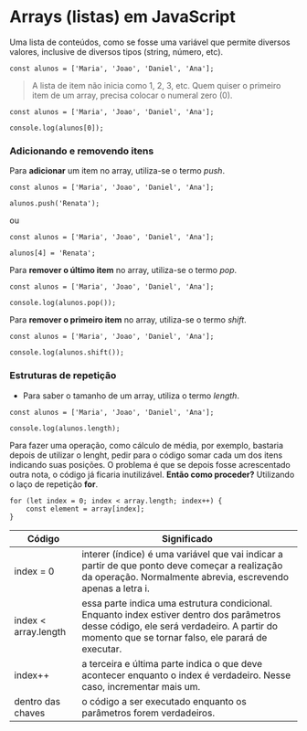 # Arrays (listas) em JavaScript
Uma lista de conteúdos, como se fosse uma variável que permite diversos valores, inclusive de diversos tipos (string, número, etc).
```
const alunos = ['Maria', 'Joao', 'Daniel', 'Ana'];
```
> A lista de item não inicia como 1, 2, 3, etc. Quem quiser o primeiro item de um array, precisa colocar o numeral zero (0).
```
const alunos = ['Maria', 'Joao', 'Daniel', 'Ana'];

console.log(alunos[0]);
```

### Adicionando e removendo itens
Para **adicionar** um item no array, utiliza-se o termo *push*.
```
const alunos = ['Maria', 'Joao', 'Daniel', 'Ana'];

alunos.push('Renata');
```
ou
```
const alunos = ['Maria', 'Joao', 'Daniel', 'Ana'];

alunos[4] = 'Renata';
```
Para **remover o último item** no array, utiliza-se o termo *pop*.
```
const alunos = ['Maria', 'Joao', 'Daniel', 'Ana'];

console.log(alunos.pop());
```
Para **remover o primeiro item** no array, utiliza-se o termo *shift*.
```
const alunos = ['Maria', 'Joao', 'Daniel', 'Ana'];

console.log(alunos.shift());
```

### Estruturas de repetição
- Para saber o tamanho de um array, utiliza o termo *length*.
```
const alunos = ['Maria', 'Joao', 'Daniel', 'Ana'];

console.log(alunos.length);
```
Para fazer uma operação, como cálculo de média, por exemplo, bastaria depois de utilizar o lenght, pedir para o código somar cada um dos itens indicando suas posições. O problema é que se depois fosse acrescentado outra nota, o código já ficaria inutilizável. **Então como proceder?** Utilizando o laço de repetição **for**.
```
for (let index = 0; index < array.length; index++) {
    const element = array[index]; 
}
```
|Código|Significado|
|------|-----------|
index = 0| interer (índice) é uma variável que vai indicar a partir de que ponto deve começar a realização da operação. Normalmente abrevia, escrevendo apenas a letra i.|
index < array.length| essa parte indica uma estrutura condicional. Enquanto index estiver dentro dos parâmetros desse código, ele será verdadeiro. A partir do momento que se tornar falso, ele parará de executar.|
index++| a terceira e última parte indica o que deve acontecer enquanto o index é verdadeiro. Nesse caso, incrementar mais um.|
dentro das chaves| o código a ser executado enquanto os parâmetros forem verdadeiros.|

